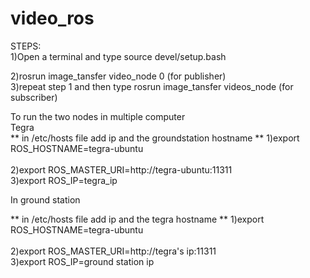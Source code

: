 # video_ros<br  />
STEPS: <br  />
1)Open a terminal and type source devel/setup.bash<br  />

2)rosrun image_tansfer video_node 0 (for publisher) <br  />
3)repeat step 1 and then type rosrun image_tansfer videos_node (for subscriber)<br  />

To run the two nodes in multiple computer<br  />
Tegra <br  />
** in /etc/hosts file add ip and the groundstation hostname   **
1)export ROS_HOSTNAME=tegra-ubuntu  <br  />  
2)export ROS_MASTER_URI=http://tegra-ubuntu:11311<br  />
3)export ROS_IP=tegra_ip<br  />


In ground station

** in /etc/hosts file add ip and the tegra hostname   **
1)export ROS_HOSTNAME=tegra-ubuntu  <br  />  
2)export ROS_MASTER_URI=http://tegra's ip:11311<br  />
3)export ROS_IP=ground station ip<br  />
